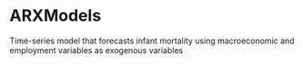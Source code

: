 # ARXModels
Time-series model that forecasts infant mortality using macroeconomic and employment variables as exogenous variables 
